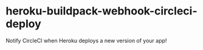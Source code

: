 # heroku-buildpack-webhook-circleci-deploy
Notify CircleCI when Heroku deploys a new version of your app!
